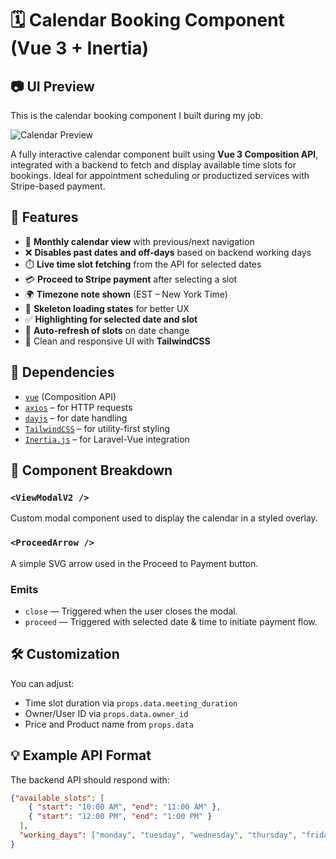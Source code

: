 # 🗓️ Calendar Booking Component (Vue 3 + Inertia)



## 📷 UI Preview

This is the calendar booking component I built during my job.

![Calendar Preview](assets/calendar-component.jpg)


A fully interactive calendar component built using **Vue 3 Composition API**, integrated with a backend to fetch and display available time slots for bookings. Ideal for appointment scheduling or productized services with Stripe-based payment.

## 🔧 Features

- 📅 **Monthly calendar view** with previous/next navigation
- ❌ **Disables past dates and off-days** based on backend working days
- ⏱️ **Live time slot fetching** from the API for selected dates
- 💳 **Proceed to Stripe payment** after selecting a slot
- 🌍 **Timezone note shown** (EST – New York Time)
- 🧾 **Skeleton loading states** for better UX
- ✅ **Highlighting for selected date and slot**
- 🔁 **Auto-refresh of slots** on date change
- 🎨 Clean and responsive UI with **TailwindCSS**

## 🧩 Dependencies

- [`vue`](https://vuejs.org/) (Composition API)
- [`axios`](https://axios-http.com/) – for HTTP requests
- [`dayjs`](https://day.js.org/) – for date handling
- [`TailwindCSS`](https://tailwindcss.com/) – for utility-first styling
- [`Inertia.js`](https://inertiajs.com/) – for Laravel-Vue integration



## 📁 Component Breakdown

### `<ViewModalV2 />`
Custom modal component used to display the calendar in a styled overlay.

### `<ProceedArrow />`
A simple SVG arrow used in the Proceed to Payment button.
### Emits

- `close` — Triggered when the user closes the modal.
- `proceed` — Triggered with selected date & time to initiate payment flow.

## 🛠️ Customization

You can adjust:
- Time slot duration via `props.data.meeting_duration`
- Owner/User ID via `props.data.owner_id`
- Price and Product name from `props.data`
## 💡 Example API Format

The backend API should respond with:
```json
{"available_slots": [
    { "start": "10:00 AM", "end": "11:00 AM" },
    { "start": "12:00 PM", "end": "1:00 PM" }
  ],
  "working_days": ["monday", "tuesday", "wednesday", "thursday", "friday"]
}